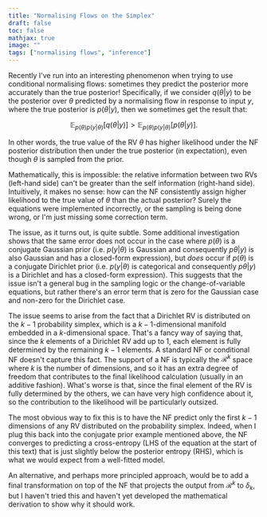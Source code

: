 ```yaml
---
title: "Normalising Flows on the Simplex"
draft: false
toc: false
mathjax: true
image: ""
tags: ["normalising flows", "inference"]
---
```


Recently I've run into an interesting phenomenon when trying to use conditional normalising flows: sometimes they predict the posterior more accurately than the true posterior! Specifically, if we consider $q(\theta | y)$ to be the posterior over $\theta$ predicted by a normalising flow in response to input $y$, where the true posterior is $p(\theta | y)$, then we sometimes get the result that:

$$
\mathbb{E}_{p(\theta)p(y | \theta)} \left[ q(\theta | y) \right] > \mathbb{E}_{p(\theta)p(y | \theta)} \left[ p(\theta | y) \right].
$$

In other words, the true value of the RV $\theta$ has higher likelihood under the NF posterior distribution then under the true posterior (in expectation), even though $\theta$ is sampled from the prior.

Mathematically, this is impossible: the relative information between two RVs (left-hand side) can't be greater than the self information (right-hand side). Intuitively, it makes no sense: how can the NF consistently assign higher likelihood to the true value of $\theta$ than the actual posterior? Surely the equations were implemented incorrectly, or the sampling is being done wrong, or I'm just missing some correction term.

The issue, as it turns out, is quite subtle. Some additional investigation shows that the same error does not occur in the case where $p(\theta)$ is a conjugate Gaussian prior (i.e. $p(y | \theta)$ is Gaussian and consequently $p\theta | y)$ is also Gaussian and has a closed-form expression), but *does* occur if $p(\theta)$ is a conjugate Dirichlet prior (i.e. $p(y | \theta)$ is categorical and consequently $p\theta | y)$ is a Dirichlet and has a closed-form expression). This suggests that the issue isn't a general bug in the sampling logic or the change-of-variable equations, but rather there's an error term that is zero for the Gaussian case and non-zero for the Dirichlet case.

The issue seems to arise from the fact that a Dirichlet RV is distributed on the $k-1$ probability simplex, which is a $k-1$-dimensional manifold embedded in a $k$-dimensional space. That's a fancy way of saying that, since the $k$ elements of a Dirichlet RV add up to $1$, each element is fully determined by the remaining $k-1$ elements. A standard NF or conditional NF doesn't capture this fact. The support of a NF is typically the $\mathcal{R}^k$ space where $k$ is the number of dimensions, and so it has an extra degree of freedom that contributes to the final likelihood calculation (usually in an additive fashion). What's worse is that, since the final element of the RV is fully determined by the others, we can have very high confidence about it, so the contribution to the likelihood will be particularly outsized.

The most obvious way to fix this is to have the NF predict only the first $k-1$ dimensions of any RV distributed on the probability simplex. Indeed, when I plug this back into the conjugate prior example mentioned above, the NF converges to predicting a cross-entropy (LHS of the equation at the start of this text) that is just slightly below the posterior entropy (RHS), which is what we would expect from a well-fitted model.

An alternative, and perhaps more principled approach, would be to add a final transformation on top of the NF that projects the output from $\mathcal{R}^k$ to $\delta_k$, but I haven't tried this and haven't yet developed the mathematical derivation to show why it should work.